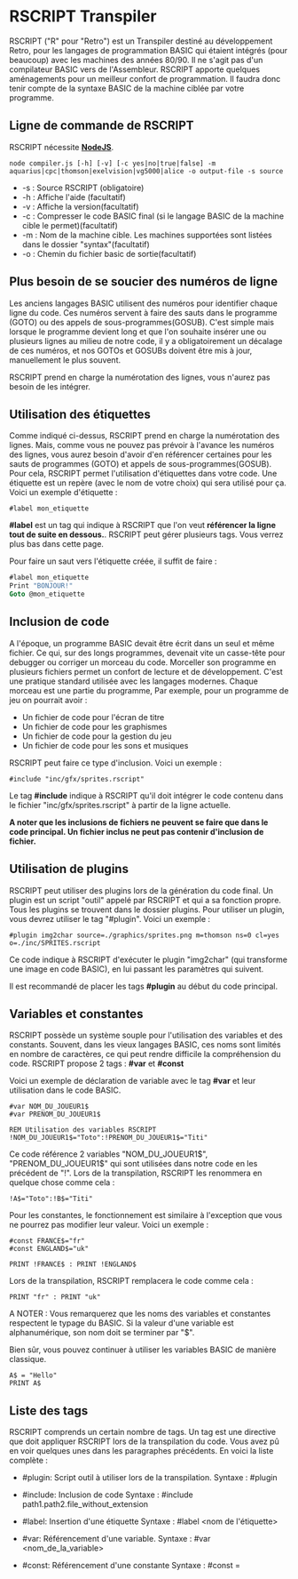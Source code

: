 # RSCRIPT Transpiler

RSCRIPT ("R" pour "Retro") est un Transpiler destiné au développement Retro, pour les langages de programmation BASIC qui étaient intégrés (pour beaucoup) avec les machines des années 80/90. <b></b>Il ne s'agit pas d'un compilateur BASIC vers de l'Assembleur</b>. RSCRIPT apporte quelques aménagements pour un meilleur confort de programmation. Il faudra donc tenir compte de la syntaxe BASIC de la machine ciblée par votre programme.

## Ligne de commande de RSCRIPT
RSCRIPT nécessite <a href="https://nodejs.org/en" target="_new"><b>NodeJS</b></a>.<br>
```
node compiler.js [-h] [-v] [-c yes|no|true|false] -m aquarius|cpc|thomson|exelvision|vg5000|alice -o output-file -s source
```

- -s : Source RSCRIPT (obligatoire)
- -h : Affiche l'aide (facultatif)
- -v : Affiche la version(facultatif)
- -c : Compresser le code BASIC final (si le langage BASIC de la machine cible le permet)(facultatif)
- -m : Nom de la machine cible. Les machines supportées sont listées dans le dossier "syntax"(facultatif)
- -o : Chemin du fichier basic de sortie(facultatif)

## Plus besoin de se soucier des numéros de ligne
Les anciens langages BASIC utilisent des numéros pour identifier chaque ligne du code. Ces numéros servent à faire des sauts dans le programme (GOTO) ou des appels de sous-programmes(GOSUB). C'est simple mais lorsque le programme devient long et que l'on souhaite insérer une ou plusieurs lignes au milieu de notre code, il y a obligatoirement un décalage de ces numéros, et nos GOTOs et GOSUBs doivent être mis à jour, manuellement le plus souvent.

RSCRIPT prend en charge la numérotation des lignes, vous n'aurez pas besoin de les intégrer.

## Utilisation des étiquettes
Comme indiqué ci-dessus, RSCRIPT prend en charge la numérotation des lignes. Mais, comme vous ne pouvez pas prévoir à l'avance les numéros des lignes, vous aurez besoin d'avoir d'en référencer certaines pour les sauts de programmes (GOTO) et appels de sous-programmes(GOSUB). Pour cela, RSCRIPT permet l'utilisation d'étiquettes dans votre code. Une étiquette est un repère (avec le nom de votre choix) qui sera utilisé pour ça. Voici un exemple d'étiquette :

```
#label mon_etiquette
```
<b>#label</b> est un tag qui indique à RSCRIPT que l'on veut <b>référencer la ligne tout de suite en dessous.</b>. RSCRIPT peut gérer plusieurs tags. Vous verrez plus bas dans cette page.

Pour faire un saut vers l'étiquette créée, il suffit de faire :
```vb
#label mon_etiquette
Print "BONJOUR!"
Goto @mon_etiquette
```
## Inclusion de code
A l'époque, un programme BASIC devait être écrit dans un seul et même fichier. Ce qui, sur des longs programmes, devenait vite un casse-tête pour debugger ou corriger un morceau du code. 
Morceller son programme en plusieurs fichiers permet un confort de lecture et de développement. C'est une pratique standard utilisée avec les langages modernes. Chaque morceau est une partie du programme, Par exemple, pour un programme de jeu on pourrait avoir :

- Un fichier de code pour l'écran de titre
- Un fichier de code pour les graphismes
- Un fichier de code pour la gestion du jeu
- Un fichier de code pour les sons et musiques

RSCRIPT peut faire ce type d'inclusion. Voici un exemple :

```
#include "inc/gfx/sprites.rscript"
```

Le tag <b>#include</b> indique à RSCRIPT qu'il doit intégrer le code contenu dans le fichier "inc/gfx/sprites.rscript" à partir de la ligne actuelle. 

<b>A noter que les inclusions de fichiers ne peuvent se faire que dans le code principal. Un fichier inclus ne peut pas contenir d'inclusion de fichier.</b>

## Utilisation de plugins
RSCRIPT peut utiliser des plugins lors de la génération du code final. Un plugin est un script "outil" appelé par RSCRIPT et qui a sa fonction propre. Tous les plugins se trouvent dans le dossier plugins. Pour utiliser un plugin, vous devrez utiliser le tag "#plugin". Voici un exemple :

```
#plugin img2char source=./graphics/sprites.png m=thomson ns=0 cl=yes o=./inc/SPRITES.rscript
```
Ce code indique à RSCRIPT d'exécuter le plugin "img2char" (qui transforme une image en code BASIC), en lui passant les paramètres qui suivent.

Il est recommandé de placer les tags <b>#plugin</b> au début du code principal.

## Variables et constantes
RSCRIPT possède un système souple pour l'utilisation des variables et des constants. Souvent, dans les vieux langages BASIC, ces noms sont limités en nombre de caractères, ce qui peut  rendre difficile la compréhension du code. RSCRIPT propose 2 tags : <b>#var</b> et <b>#const</b>

Voici un exemple de déclaration de variable avec le tag <b>#var</b> et leur utilisation dans le code BASIC.  
```basic
#var NOM_DU_JOUEUR1$
#var PRENOM_DU_JOUEUR1$

REM Utilisation des variables RSCRIPT
!NOM_DU_JOUEUR1$="Toto":!PRENOM_DU_JOUEUR1$="Titi"
```
Ce code référence 2 variables "NOM_DU_JOUEUR1$", "PRENOM_DU_JOUEUR1$" qui sont utilisées dans notre code en les précédent de "!". Lors de la transpilation, RSCRIPT les renommera en quelque chose comme cela :
```basic
!A$="Toto":!B$="Titi"
```

Pour les constantes, le fonctionnement est similaire à l'exception que vous ne pourrez pas modifier leur valeur. Voici un exemple : 
```basic
#const FRANCE$="fr"
#const ENGLAND$="uk"

PRINT !FRANCE$ : PRINT !ENGLAND$
```
Lors de la transpilation, RSCRIPT remplacera le code comme cela :
```basic
PRINT "fr" : PRINT "uk"
```
A NOTER : Vous remarquerez que les noms des variables et constantes respectent le typage du BASIC. Si la valeur d'une variable est alphanumérique, son nom doit se terminer par "$".

Bien sûr, vous pouvez continuer à utiliser les variables BASIC  de manière classique.
```basic
A$ = "Hello"
PRINT A$
``` 

## Liste des tags
RSCRIPT comprends un certain nombre de tags. Un tag est une directive que doit appliquer RSCRIPT lors de la transpilation du code. Vous avez pû en voir quelques unes dans les paragraphes précédents. En voici la liste complète :

- #plugin:
    Script outil à utiliser lors de la transpilation.
    Syntaxe : #plugin <nom du plugin> <liste des arguments>

- #include:
    Inclusion de code
    Syntaxe : #include path1.path2.file_without_extension

- #label:
    Insertion d'une étiquette
    Syntaxe : #label <nom de l'étiquette>

- #var:
    Référencement d'une variable.
    Syntaxe : #var <nom_de_la_variable>

- #const:
    Référencement d'une constante
    Syntaxe : #const <nom de la constante>=<valeur>